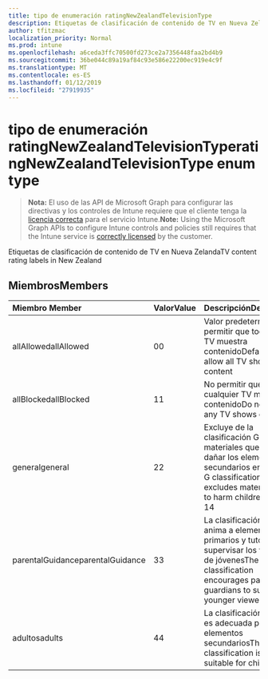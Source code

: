 ```yaml
---
title: tipo de enumeración ratingNewZealandTelevisionType
description: Etiquetas de clasificación de contenido de TV en Nueva Zelanda
author: tfitzmac
localization_priority: Normal
ms.prod: intune
ms.openlocfilehash: a6ceda3ffc70500fd273ce2a7356448faa2bd4b9
ms.sourcegitcommit: 36be044c89a19af84c93e586e22200ec919e4c9f
ms.translationtype: MT
ms.contentlocale: es-ES
ms.lasthandoff: 01/12/2019
ms.locfileid: "27919935"
---
```

# <a name="ratingnewzealandtelevisiontype-enum-type"></a><span data-ttu-id="bebae-103">tipo de enumeración ratingNewZealandTelevisionType</span><span class="sxs-lookup"><span data-stu-id="bebae-103">ratingNewZealandTelevisionType enum type</span></span>

> <span data-ttu-id="bebae-104">**Nota:** El uso de las API de Microsoft Graph para configurar las directivas y los controles de Intune requiere que el cliente tenga la [licencia correcta](https://go.microsoft.com/fwlink/?linkid=839381) para el servicio Intune.</span><span class="sxs-lookup"><span data-stu-id="bebae-104">**Note:** Using the Microsoft Graph APIs to configure Intune controls and policies still requires that the Intune service is [correctly licensed](https://go.microsoft.com/fwlink/?linkid=839381) by the customer.</span></span>

<span data-ttu-id="bebae-105">Etiquetas de clasificación de contenido de TV en Nueva Zelanda</span><span class="sxs-lookup"><span data-stu-id="bebae-105">TV content rating labels in New Zealand</span></span>
## <a name="members"></a><span data-ttu-id="bebae-106">Miembros</span><span class="sxs-lookup"><span data-stu-id="bebae-106">Members</span></span>
|<span data-ttu-id="bebae-107">Miembro	</span><span class="sxs-lookup"><span data-stu-id="bebae-107">Member</span></span>|<span data-ttu-id="bebae-108">Valor</span><span class="sxs-lookup"><span data-stu-id="bebae-108">Value</span></span>|<span data-ttu-id="bebae-109">Descripción</span><span class="sxs-lookup"><span data-stu-id="bebae-109">Description</span></span>|
|:---|:---|:---|
|<span data-ttu-id="bebae-110">allAllowed</span><span class="sxs-lookup"><span data-stu-id="bebae-110">allAllowed</span></span>|<span data-ttu-id="bebae-111">0</span><span class="sxs-lookup"><span data-stu-id="bebae-111">0</span></span>|<span data-ttu-id="bebae-112">Valor predeterminado, permitir que todos los TV muestra contenido</span><span class="sxs-lookup"><span data-stu-id="bebae-112">Default value, allow all TV shows content</span></span>|
|<span data-ttu-id="bebae-113">allBlocked</span><span class="sxs-lookup"><span data-stu-id="bebae-113">allBlocked</span></span>|<span data-ttu-id="bebae-114">1</span><span class="sxs-lookup"><span data-stu-id="bebae-114">1</span></span>|<span data-ttu-id="bebae-115">No permitir que cualquier TV muestra contenido</span><span class="sxs-lookup"><span data-stu-id="bebae-115">Do not allow any TV shows content</span></span>|
|<span data-ttu-id="bebae-116">general</span><span class="sxs-lookup"><span data-stu-id="bebae-116">general</span></span>|<span data-ttu-id="bebae-117">2</span><span class="sxs-lookup"><span data-stu-id="bebae-117">2</span></span>|<span data-ttu-id="bebae-118">Excluye de la clasificación G materiales que puedan dañar los elementos secundarios en 14</span><span class="sxs-lookup"><span data-stu-id="bebae-118">The G classification excludes materials likely to harm children under 14</span></span>|
|<span data-ttu-id="bebae-119">parentalGuidance</span><span class="sxs-lookup"><span data-stu-id="bebae-119">parentalGuidance</span></span>|<span data-ttu-id="bebae-120">3</span><span class="sxs-lookup"><span data-stu-id="bebae-120">3</span></span>|<span data-ttu-id="bebae-121">La clasificación de PGR anima a elementos primarios y tutores para supervisar los visores de jóvenes</span><span class="sxs-lookup"><span data-stu-id="bebae-121">The PGR classification encourages parents and guardians to supervise younger viewers</span></span>|
|<span data-ttu-id="bebae-122">adultos</span><span class="sxs-lookup"><span data-stu-id="bebae-122">adults</span></span>|<span data-ttu-id="bebae-123">4</span><span class="sxs-lookup"><span data-stu-id="bebae-123">4</span></span>|<span data-ttu-id="bebae-124">La clasificación AO no es adecuada para los elementos secundarios</span><span class="sxs-lookup"><span data-stu-id="bebae-124">The AO classification is not suitable for children</span></span>|



